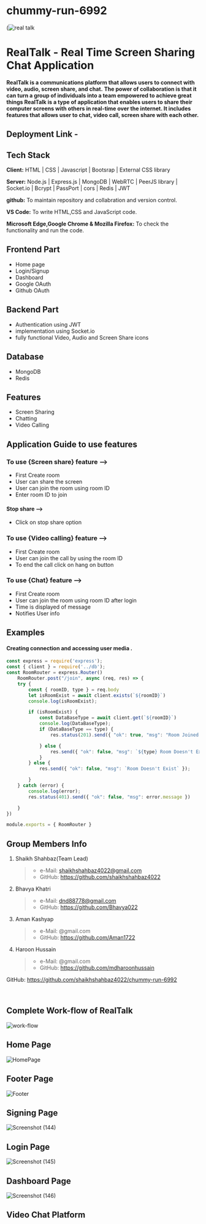 # chummy-run-6992 
(![real talk](https://user-images.githubusercontent.com/115460646/236768222-bd440a54-94e4-4e50-83a3-e14f5fda1fe0.png)

# RealTalk - Real Time Screen Sharing  Chat Application

**RealTalk is a communications platform that allows users to connect with video, audio, screen share, and chat.**
**The power of collaboration is that it can turn a group of individuals into a team empowered to achieve great things
RealTalk is a type of application that enables users to share their computer screens with others in real-time over the internet. 
It includes features that allows user to chat, video call, screen share with each other.**

## Deployment Link - <!--Netlify link-->

## Tech Stack

**Client:** HTML | CSS | Javascript | Bootsrap | External CSS library

**Server:** Node.js | Express.js | MongoDB | WebRTC | PeerJS library | Socket.io | Bcrypt | PassPort | cors | Redis | JWT

**github:** To maintain repository and collabration and version control.

**VS Code:** To write HTML,CSS and JavaScript code.

**Microsoft Edge,Google Chrome & Mozilla Firefox:** To check the functionality and run the code.

## Frontend Part

- Home page
- Login/Signup
- Dashboard
- Google OAuth 
- Github OAuth

## Backend Part
- Authentication using JWT
- implementation using Socket.io
- fully functional Video, Audio and Screen Share icons

## Database  
 - MongoDB
 - Redis

## Features 
 -  Screen Sharing 
 -  Chatting 
 -  Video Calling

 ## Application Guide to use features

 ### To use {Screen share} feature -->
-  First Create room 
-  User can share the screen
-  User can join the room using room ID
-  Enter room ID to join 

#### Stop share -->
- Click on stop share option 

### To use {Video calling} feature -->
-  First Create room 
-  User can join the call by using the room ID
-  To end the call click on hang on button

### To use {Chat} feature -->
-  First Create room
-  User can join the room using room ID after login
-  Time is displayed of message
-  Notifies User info


## Examples
 #### Creating connection and accessing user media .
```javascript 
const express = require('express');
const { client } = require('../db');
const RoomRouter = express.Router()
    RoomRouter.post("/join", async (req, res) => {
    try {
        const { roomID, type } = req.body
        let isRoomExist = await client.exists(`${roomID}`)
        console.log(isRoomExist);

        if (isRoomExist) {
            const DataBaseType = await client.get(`${roomID}`)
            console.log(DataBaseType);
            if (DataBaseType == type) {
                res.status(201).send({ "ok": true, "msg": "Room Joined Succesfully" })

            } else {
                res.send({ "ok": false, "msg": `${type} Room Doesn't Exist` });
            }
        } else {
            res.send({ "ok": false, "msg": `Room Doesn't Exist` });

        }
    } catch (error) {
        console.log(error);
        res.status(401).send({ "ok": false, "msg": error.message })

    }
})

module.exports = { RoomRouter }
```

## Group Members Info

1. Shaikh Shahbaz(Team Lead)
   >    - e-Mail: shaikhshahbaz4022@gmail.com
   >    - GitHub: https://github.com/shaikhshahbaz4022


2. Bhavya Khatri
   >    - e-Mail: dnd88778@gmail.com
   >    - GitHub: https://github.com/Bhavya022 


3. Aman Kashyap
   >    - e-Mail: @gmail.com
   >    - GitHub: https://github.com/Aman1722


4. Haroon Hussain
   >    - e-Mail: @gmail.com
   >    - GitHub: https://github.com/mdharoonhussain 


 GitHub: https://github.com/shaikhshahbaz4022/chummy-run-6992

<br>

## Complete Work-flow of RealTalk

![work-flow](https://user-images.githubusercontent.com/115463536/229331910-ba9200c8-7d65-4c98-b4a1-3f921088107b.jpg)

## Home Page
![HomePage](https://user-images.githubusercontent.com/115460646/236769738-7db39f2e-3689-4be8-9982-424f3270f9f4.png)

## Footer Page
![Footer](https://user-images.githubusercontent.com/115460646/236770024-990b7fb2-39ea-45ce-b1fb-4237b92cd0f7.png)

## Signing Page
![Screenshot (144)](https://user-images.githubusercontent.com/115460646/236770230-0bee2292-a907-42ed-b2dd-5b115ddfe243.png)

## Login Page
![Screenshot (145)](https://user-images.githubusercontent.com/115460646/236770453-e7bbc290-9095-4bc9-89e9-2ad862477d6d.png)

## Dashboard Page
![Screenshot (146)](https://user-images.githubusercontent.com/115460646/236770601-c56f9f9e-a48f-4277-81af-e7df3e9ad055.png)

## Video Chat Platform



